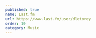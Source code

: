```yaml
---
published: true
name: Last.fm
url: https://www.last.fm/user/dletorey
order: 10
category: Music
---
```

